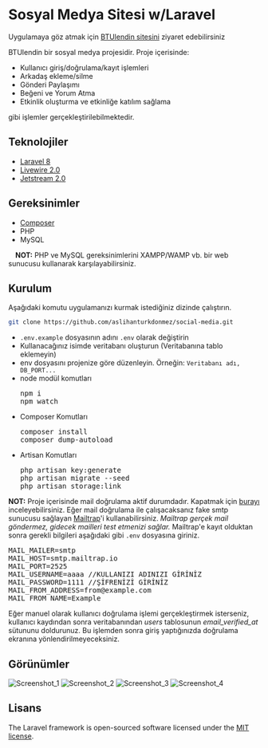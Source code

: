 
# Sosyal Medya Sitesi w/Laravel

Uygulamaya göz atmak için <a href="http://btulendin.herokuapp.com/"> BTUlendin sitesini</a> ziyaret edebilirsiniz

BTUlendin bir sosyal medya projesidir. Proje içerisinde:
<ul>
  <li>Kullanıcı giriş/doğrulama/kayıt işlemleri</li>
  <li>Arkadaş ekleme/silme</li>
  <li>Gönderi Paylaşımı</li>
  <li>Beğeni ve Yorum Atma</li>
  <li>Etkinlik oluşturma ve etkinliğe katılım sağlama</li>
</ul>
gibi işlemler gerçekleştirilebilmektedir.

## Teknolojiler
<ul>
    <li><a href="https://laravel.com/">Laravel 8</a></li>
  <li><a href="https://laravel-livewire.com/">Livewire 2.0</a></li>
  <li><a href="https://jetstream.laravel.com/2.x/introduction.html">Jetstream 2.0</a></li>
</ul>

## Gereksinimler

<ul>
  <li><a href="https://getcomposer.org/">Composer</a></li>
  <li>PHP</li>
  <li>MySQL</li>
</ul>

&emsp;**NOT:** PHP ve MySQL gereksinimlerini XAMPP/WAMP vb. bir web sunucusu kullanarak karşılayabilirsiniz.

## Kurulum

Aşağıdaki komutu uygulamanızı kurmak istediğiniz dizinde çalıştırın.

```bash
git clone https://github.com/aslihanturkdonmez/social-media.git
```
<ul>
  <li> <code>.env.example</code> dosyasının adını <code>.env</code> olarak değiştirin</li>
  <li>Kullanacağınız isimde veritabanı oluşturun (Veritabanına tablo eklemeyin)</li>
  <li>env dosyasını projenize göre düzenleyin. Örneğin: <code>Veritabanı adı, DB_PORT...</code></li>
  <li>node modül komutları <br>
    <pre>npm i
npm watch</pre>
  <li>Composer Komutları <br>
      <pre>composer install
composer dump-autoload</pre></li>
    <li>Artisan Komutları
    <pre>php artisan key:generate
php artisan migrate --seed
php artisan storage:link</pre> </li>
</ul>

**NOT:** Proje içerisinde mail doğrulama aktif durumdadır. Kapatmak için <a href="https://jetstream.laravel.com/2.x/features/registration.html#email-verification">burayı</a> inceleyebilirsiniz. 
Eğer mail doğrulama ile çalışacaksanız fake smtp sunucusu sağlayan <a href="https://mailtrap.io/">Mailtrap</a>'i kullanabilirsiniz. *Mailtrap gerçek mail göndermez, gidecek mailleri test etmenizi sağlar.* 
Mailtrap'e kayıt olduktan sonra gerekli bilgileri aşağıdaki gibi <code>.env</code> dosyasına giriniz. 
<pre>MAIL_MAILER=smtp
MAIL_HOST=smtp.mailtrap.io
MAIL_PORT=2525
MAIL_USERNAME=aaaa //KULLANIZI ADINIZI GİRİNİZ
MAIL_PASSWORD=1111 //ŞİFRENİZİ GİRİNİZ
MAIL_FROM_ADDRESS=from@example.com
MAIL_FROM_NAME=Example</pre>

Eğer manuel olarak kullanıcı doğrulama işlemi gerçekleştirmek isterseniz, kullanıcı kaydından sonra veritabanından *users* tablosunun *email_verified_at* sütununu doldurunuz. Bu işlemden sonra giriş yaptığınızda doğrulama ekranına yönlendirilmeyeceksiniz.

## Görünümler
![Screenshot_1](https://user-images.githubusercontent.com/43846857/132924166-90f53ce2-ec7d-4634-9489-8793e582a638.png)
![Screenshot_2](https://user-images.githubusercontent.com/43846857/132924170-2e7a6709-671b-4cbe-aee5-134e8abcdf95.png)
![Screenshot_3](https://user-images.githubusercontent.com/43846857/132924172-bac5f25e-7598-4f57-99ae-468fca25edb9.png)
![Screenshot_4](https://user-images.githubusercontent.com/43846857/132924175-d7ecc9c0-2ff9-487e-ac9c-c7f605bd103b.png)

## Lisans
The Laravel framework is open-sourced software licensed under the [MIT license](https://opensource.org/licenses/MIT).

